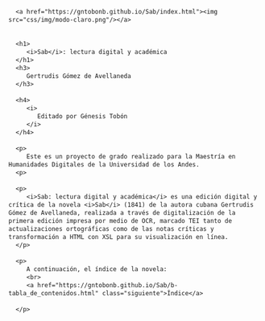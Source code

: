 
   <head>
      <link rel="stylesheet" href="css/b-index.css"/>
      <title>Sab</title>
   </head>
   <body>

      <a href="https://gntobonb.github.io/Sab/index.html"><img src="css/img/modo-claro.png"/></a>


      <h1>
         <i>Sab</i>: lectura digital y académica
      </h1>
      <h3>
         Gertrudis Gómez de Avellaneda
      </h3>

      <h4>
         <i>
            Editado por Génesis Tobón
         </i>
      </h4>

      <p>
         Este es un proyecto de grado realizado para la Maestría en Humanidades Digitales de la Universidad de los Andes.
      <p>

      <p>
         <i>Sab: lectura digital y académica</i> es una edición digital y crítica de la novela <i>Sab</i> (1841) de la autora cubana Gertrudis Gómez de Avellaneda, realizada a través de digitalización de la primera edición impresa por medio de OCR, marcado TEI tanto de actualizaciones ortográficas como de las notas críticas y transformación a HTML con XSL para su visualización en línea.
      </p>

      <p>
         A continuación, el índice de la novela:
         <br>
         <a href="https://gntobonb.github.io/Sab/b-tabla_de_contenidos.html" class="siguiente">Índice</a>

      </p>
